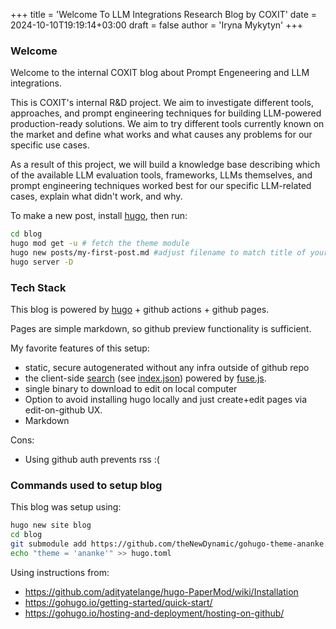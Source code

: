 +++
title = 'Welcome To LLM Integrations Research Blog by COXIT'
date = 2024-10-10T19:19:14+03:00
draft = false
author = 'Iryna Mykytyn'
+++

### Welcome 
Welcome to the internal COXIT blog about Prompt Engeneering and LLM integrations.

This is COXIT's internal R&D project. We aim to investigate different tools, approaches, and prompt engineering techniques for building LLM-powered production-ready solutions. We aim to try different tools currently known on the market and define what works and what causes any problems for our specific use cases.

As a result of this project, we will build a knowledge base describing which of the available LLM evaluation tools, frameworks, LLMs themselves, and prompt engineering techniques worked best for our specific LLM-related cases, explain what didn't work, and why.


To make a new post, install [hugo](https://gohugo.io/getting-started/installing/), then run:
```bash
cd blog
hugo mod get -u # fetch the theme module
hugo new posts/my-first-post.md #adjust filename to match title of your post
hugo server -D
```

### Tech Stack


This blog is powered by [hugo](https://gohugo.io/) + github actions + github pages. 

Pages are simple markdown, so github preview functionality is sufficient.

My favorite features of this setup:
- static, secure autogenerated without any infra outside of github repo
- the client-side [search](/search/) (see [index.json](/index.json)) powered by [fuse.js](https://www.fusejs.io/).
- single binary to download to edit on local computer
- Option to avoid installing hugo locally and just create+edit pages via edit-on-github UX.
- Markdown

Cons:
- Using github auth prevents rss :(

### Commands used to setup blog

This blog was setup using:
```bash
hugo new site blog
cd blog
git submodule add https://github.com/theNewDynamic/gohugo-theme-ananke.git themes/ananke
echo "theme = 'ananke'" >> hugo.toml
```
Using instructions from:
- https://github.com/adityatelange/hugo-PaperMod/wiki/Installation
- https://gohugo.io/getting-started/quick-start/
- https://gohugo.io/hosting-and-deployment/hosting-on-github/
